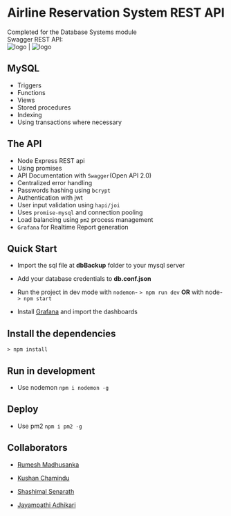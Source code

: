 # Airline Reservation System REST API
Completed for the Database Systems module<br>
Swagger REST API:<br>
![logo](images/swagger1.png) | ![logo](images/grafana.png)

## MySQL
* Triggers
* Functions
* Views
* Stored procedures
* Indexing 
* Using transactions where necessary

## The API
* Node Express REST api
* Using promises
* API Documentation with `Swagger`(Open API 2.0)
* Centralized error handling
* Passwords hashing using `bcrypt`
* Authentication with jwt
* User input validation using `hapi/joi`
* Uses `promise-mysql` and connection pooling
* Load balancing using `pm2` process management
* `Grafana` for Realtime Report generation 


## Quick Start

- Import the sql file at **dbBackup** folder to your mysql server

- Add your database credentials to **db.conf.json**

- Run the project in dev mode with `nodemon`- ```> npm run dev``` **OR**  with node- ```> npm start```

- Install [Grafana](https://grafana.com/) and import the dashboards


## Install the dependencies
```
> npm install 
```

## Run in development
- Use nodemon ```npm i nodemon -g```

## Deploy
- Use pm2 ```npm i pm2 -g```



## Collaborators

- [Rumesh Madhusanka](https://github.com/rumeshmadhusanka)

- [Kushan Chamindu](https://github.com/KushanChamindu)

- [Shashimal Senarath](https://github.com/shashimalcse)

- [Jayampathi Adhikari](https://github.com/jayampathiadhikari)
